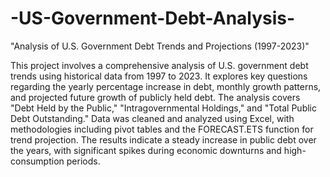 # -US-Government-Debt-Analysis-

"Analysis of U.S. Government Debt Trends and Projections (1997-2023)"

This project involves a comprehensive analysis of U.S. government debt trends using historical data from 1997 to 2023. It explores key questions regarding the yearly percentage increase in debt, monthly growth patterns, and projected future growth of publicly held debt. The analysis covers "Debt Held by the Public," "Intragovernmental Holdings," and "Total Public Debt Outstanding." Data was cleaned and analyzed using Excel, with methodologies including pivot tables and the FORECAST.ETS function for trend projection. The results indicate a steady increase in public debt over the years, with significant spikes during economic downturns and high-consumption periods.
